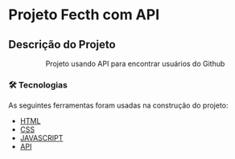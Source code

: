 # Projeto Fecth com API 
## Descrição do Projeto
<p align="center">Projeto usando API para encontrar usuários do Github</p>

### 🛠 Tecnologias

As seguintes ferramentas foram usadas na construção do projeto:

- [HTML](https://developer.mozilla.org/pt-BR/docs/Web/HTML)
- [CSS](https://developer.mozilla.org/pt-BR/docs/Web/CSS)
- [JAVASCRIPT](https://developer.mozilla.org/pt-BR/docs/Web/JavaScript)
- [API](https://api.github.com/users)
